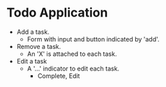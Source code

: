 # Todo Application

- Add a task.
    - Form with input and button indicated by 'add'.
- Remove a task.
    - An 'X' is attached to each task.
- Edit a task
    - A '...' indicator to edit each task.
        - Complete, Edit